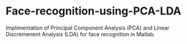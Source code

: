 # Face-recognition-using-PCA-LDA
Implimentation of Principal Component Analysis (PCA) and Linear Discremenent Analysis (LDA) for face recognition in Matlab.
